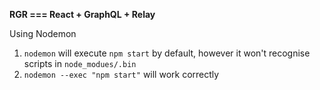 **RGR === React + GraphQL + Relay** 

Using Nodemon

1. `nodemon` will execute `npm start` by default, however it won't recognise scripts in `node_modues/.bin` 
2. `nodemon --exec "npm start"` will work correctly